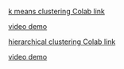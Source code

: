 [k means clustering Colab link](https://colab.research.google.com/drive/1TbaY2mL-vqWvHloaE6_aIO07NnKw5Qet?usp=sharing)


[video demo](https://drive.google.com/file/d/1OPvdPVUkTmzdAl52kFBR_y_tAy2jpQWH/view?usp=sharing)

[hierarchical clustering Colab link](https://colab.research.google.com/drive/1jBopEV8ZNv_h9tnBQs2KyQdeUOR0CJwX?usp=sharing)


[video demo](https://drive.google.com/file/d/1ujqIo8XaIfTXF5D_2seFKTt-whympwQk/view?usp=sharing)



